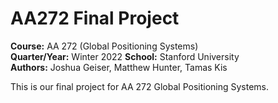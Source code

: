 # AA272 Final Project

**Course:** AA 272 (Global Positioning Systems)  
**Quarter/Year:** Winter 2022
**School:** Stanford University  
**Authors:** Joshua Geiser, Matthew Hunter, Tamas Kis 

This is our final project for AA 272 Global Positioning Systems. 
